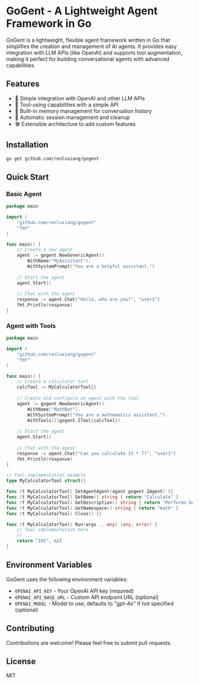 # GoGent - A Lightweight Agent Framework in Go

GoGent is a lightweight, flexible agent framework written in Go that simplifies the creation and management of AI agents. It provides easy integration with LLM APIs (like OpenAI) and supports tool augmentation, making it perfect for building conversational agents with advanced capabilities.

## Features

- 🧠 Simple integration with OpenAI and other LLM APIs
- 🔧 Tool-using capabilities with a simple API
- 💾 Built-in memory management for conversation history
- 🔄 Automatic session management and cleanup
- 🛠️ Extensible architecture to add custom features

## Installation

```bash
go get github.com/renluxiang/gogent
```

## Quick Start

### Basic Agent

```go
package main

import (
    "github.com/renluxiang/gogent"
    "fmt"
)

func main() {
    // Create a new agent
    agent := gogent.NewGenericAgent().
        WithName("MyAssistant").
        WithSystemPrompt("You are a helpful assistant.")
    
    // Start the agent
    agent.Start()
    
    // Chat with the agent
    response := agent.Chat("Hello, who are you?", "user1")
    fmt.Println(response)
}
```

### Agent with Tools

```go
package main

import (
    "github.com/renluxiang/gogent"
    "fmt"
)

func main() {
    // Create a calculator tool
    calcTool := MyCalculatorTool{}
    
    // Create and configure an agent with the tool
    agent := gogent.NewGenericAgent().
        WithName("MathBot").
        WithSystemPrompt("You are a mathematics assistant.").
        WithTools([]gogent.ITool{calcTool})
    
    // Start the agent
    agent.Start()
    
    // Chat with the agent
    response := agent.Chat("Can you calculate 15 * 7?", "user1")
    fmt.Println(response)
}

// Tool implementation example
type MyCalculatorTool struct{}

func (t MyCalculatorTool) SetAgentAgent(agent gogent.IAgent) {}
func (t MyCalculatorTool) GetName() string { return "Calculate" }
func (t MyCalculatorTool) GetDescription() string { return "Performs basic math operations" }
func (t MyCalculatorTool) GetNamespace() string { return "math" }
func (t MyCalculatorTool) Close() {}

func (t MyCalculatorTool) Run(args ...any) (any, error) {
    // Tool implementation here
    // ...
    return "105", nil
}
```

## Environment Variables

GoGent uses the following environment variables:

- `OPENAI_API_KEY` - Your OpenAI API key (required)
- `OPENAI_API_BASE_URL` - Custom API endpoint URL (optional)
- `OPENAI_MODEL` - Model to use, defaults to "gpt-4o" if not specified (optional)

## Contributing

Contributions are welcome! Please feel free to submit pull requests.

## License

MIT

